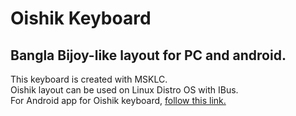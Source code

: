 # Oishik Keyboard
## Bangla Bijoy-like layout for PC and android.
This keyboard is created with MSKLC.<br>
Oishik layout can be used on Linux Distro OS with IBus.<br>
For Android app for Oishik keyboard, <a href="https://oishikstudio.github.io/android" title="Oishik Android" target="_blank">follow this link.</a><br><br>
